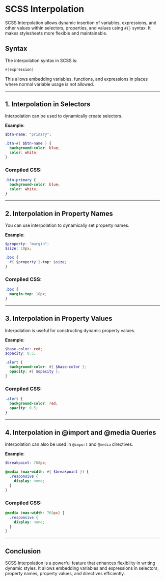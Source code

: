 # SCSS Interpolation

SCSS Interpolation allows dynamic insertion of variables, expressions, and other values within selectors, properties, and values using `#{}` syntax. It makes stylesheets more flexible and maintainable.

## Syntax
The interpolation syntax in SCSS is:
```scss
#{expression}
```
This allows embedding variables, functions, and expressions in places where normal variable usage is not allowed.

---

## 1. Interpolation in Selectors
Interpolation can be used to dynamically create selectors.

**Example:**
```scss
$btn-name: "primary";

.btn-#{ $btn-name } {
  background-color: blue;
  color: white;
}
```

### Compiled CSS:
```css
.btn-primary {
  background-color: blue;
  color: white;
}
```

---

## 2. Interpolation in Property Names
You can use interpolation to dynamically set property names.

**Example:**
```scss
$property: "margin";
$size: 10px;

.box {
  #{ $property }-top: $size;
}
```

### Compiled CSS:
```css
.box {
  margin-top: 10px;
}
```

---

## 3. Interpolation in Property Values
Interpolation is useful for constructing dynamic property values.

**Example:**
```scss
$base-color: red;
$opacity: 0.5;

.alert {
  background-color: #{ $base-color };
  opacity: #{ $opacity };
}
```

### Compiled CSS:
```css
.alert {
  background-color: red;
  opacity: 0.5;
}
```

---

## 4. Interpolation in @import and @media Queries
Interpolation can also be used in `@import` and `@media` directives.

**Example:**
```scss
$breakpoint: 768px;

@media (max-width: #{ $breakpoint }) {
  .responsive {
    display: none;
  }
}
```

### Compiled CSS:
```css
@media (max-width: 768px) {
  .responsive {
    display: none;
  }
}
```

---

## Conclusion
SCSS Interpolation is a powerful feature that enhances flexibility in writing dynamic styles. It allows embedding variables and expressions in selectors, property names, property values, and directives efficiently.

